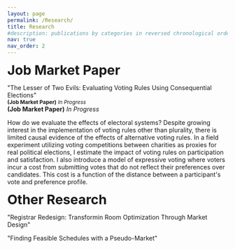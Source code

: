 ```yaml
---
layout: page
permalink: /Research/
title: Research
#description: publications by categories in reversed chronological order. generated by jekyll-scholar.
nav: true
nav_order: 2
---
```


<!-- _pages/publications.md -->

<span style="font-size:30px;">**Job Market Paper**</span>

"The Lesser of Two Evils: Evaluating Voting Rules Using Consequential Elections"  
<span style="font-size:12px;">**(Job Market Paper)** *In Progress*</span>  
**(Job Market Paper)** *In Progress*

How do we evaluate the effects of electoral systems? Despite growing interest in the implementation of voting rules other than plurality, there is limited causal evidence of the effects of alternative voting rules. In a field experiment utilizing voting competitions between charities as proxies for real political elections, I estimate the impact of voting rules on participation and satisfaction. I also introduce a model of expressive voting where voters incur a cost from submitting votes that do not reflect their preferences over candidates. This cost is a function of the distance between a participant's vote and preference profile.

<span style="font-size:30px;">**Other Research**</span>

"Registrar Redesign: Transformin Room Optimization Through Market Design"

"Finding Feasible Schedules with a Pseudo-Market"


